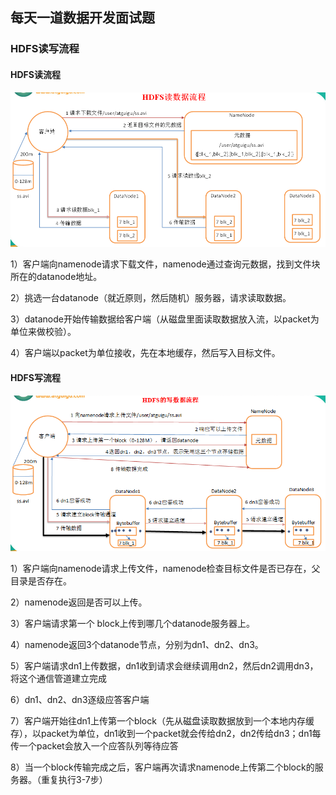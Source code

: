 ## 每天一道数据开发面试题

### HDFS读写流程

#### HDFS读流程

![1589718952285](https://raw.githubusercontent.com/javaslin/typoraImg/master/typora202005/17/203559-944346.png)

1）客户端向namenode请求下载文件，namenode通过查询元数据，找到文件块所在的datanode地址。

2）挑选一台datanode（就近原则，然后随机）服务器，请求读取数据。

3）datanode开始传输数据给客户端（从磁盘里面读取数据放入流，以packet为单位来做校验）。

4）客户端以packet为单位接收，先在本地缓存，然后写入目标文件。

#### HDFS写流程

![1589719061638](https://raw.githubusercontent.com/javaslin/typoraImg/master/typora202005/17/203742-187545.png)

1）客户端向namenode请求上传文件，namenode检查目标文件是否已存在，父目录是否存在。

2）namenode返回是否可以上传。

3）客户端请求第一个 block上传到哪几个datanode服务器上。

4）namenode返回3个datanode节点，分别为dn1、dn2、dn3。

5）客户端请求dn1上传数据，dn1收到请求会继续调用dn2，然后dn2调用dn3，将这个通信管道建立完成

6）dn1、dn2、dn3逐级应答客户端

7）客户端开始往dn1上传第一个block（先从磁盘读取数据放到一个本地内存缓存），以packet为单位，dn1收到一个packet就会传给dn2，dn2传给dn3；dn1每传一个packet会放入一个应答队列等待应答

8）当一个block传输完成之后，客户端再次请求namenode上传第二个block的服务器。（重复执行3-7步）